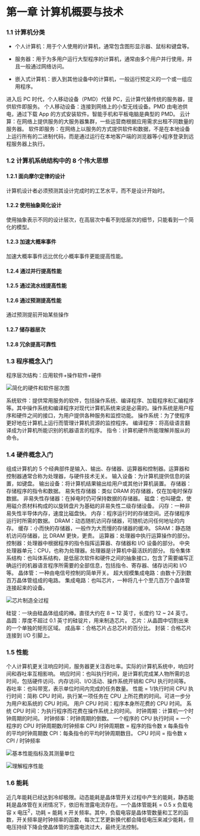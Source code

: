 # 第一章 计算机概要与技术


### 1.1 计算机分类

- 个人计算机：用于个人使用的计算机，通常包含图形显示器、鼠标和键盘等。

- 服务器：用于为多用户运行大型程序的计算机，通常由多个用户并行使用，并且一般通过网络访问。

- 嵌入式计算机：嵌入到其他设备中的计算机，一般运行预定义的一个或一组应用程序。

进入后 PC 时代，个人移动设备（PMD）代替 PC，云计算代替传统的服务器，提供软件即服务。
个人移动设备：连接到网络上的小型无线设备。PMD 由电池供电，通过下载 App 的方式安装软件。智能手机和平板电脑是典型的 PMD。
云计算：在网络上提供服务的大服务器集群，一些运营商根据应用需求出租不同数量的服务器。
软件即服务：在网络上以服务的方式提供软件和数据，不是在本地设备上运行所有的二进制代码，而是通过运行在本地客户端的浏览器等小程序登录到远程服务器上执行。

### 1.2 计算机系统结构中的 8 个伟大思想

#### 1.2.1 面向摩尔定律的设计

计算机设计者必须预测其设计完成时的工艺水平，而不是设计开始时。

#### 1.2.2 使用抽象简化设计

使用抽象表示不同的设计层次，在高层次中看不到低层次的细节，只能看到一个简化的模型。

#### 1.2.3 加速大概率事件

加速大概率事件远比优化小概率事件更能提高性能。

#### 1.2.4 通过并行提高性能

#### 1.2.5 通过流水线提高性能

#### 1.2.6 通过预测提高性能
通过预测提前开始某些操作

#### 1.2.7 储存器层次

#### 1.2.8 冗余提高可靠性

### 1.3 程序概念入门

程序层次结构：应用软件+操作软件+硬件

![简化的硬件和软件层次图](E:\BaiduNetdiskDownload\Typora\计算机组成与设计：硬件软件接口\1计算机概要与技术.assets\image-20210907215920350.png)

系统软件：提供常用服务的软件，包括操作系统、编译程序、加载程序和汇编程序等。其中操作系统和编译程序对现代计算机系统来说是必需的。操作系统是用户程序和硬件之间的接口，为用户提供各种服务和监控功能。
操作系统：为了使程序更好地在计算机上运行而管理计算机资源的监控程序。
编译程序：将高级语言翻译成为计算机所能识别的机器语言的程序。
指令：计算机硬件所能理解并服从的命令。

### 1.4 硬件概念入门

组成计算机的 5 个经典部件是输入、输出、存储器、运算器和控制器。运算器和控制器通常合称为处理器，与硬件技术无关。
输入设备：为计算机提供信息的装置，如键盘。
输出设备：将计算机结果输出给用户或其他计算机装置。
存储器：存储程序的指令和数据。
易失性存储器：类似 DRAM 的存储器，仅在加电时保存数据。
非易失性存储器：在掉电时仍可保持数据的存储器。
磁盘：也叫硬盘，使用磁介质材料构成的以旋转盘片为基础的非易失性二级存储设备。
闪存：一种非易失性半导体内存，速度比磁盘快。
内存：程序运行时的存储空间。还存储程序运行时所需的数据。
DRAM：动态随机访问存储器，可随机访问任何地址的内存。
缓存：小而快的存储器，一般作为大而慢的存储器的缓冲。
SRAM：静态随机访问存储器，比 DRAM 更快，更贵。
运算器：处理器中执行运算操作的部分。
控制器：处理器中根据程序的指令指挥运算器、存储器和 I/O 设备的部分。
中央处理器单元：CPU，也称为处理器。处理器是计算机中最活跃的部分。
指令集体系结构：也叫体系结构，是低层次软件和硬件之间的抽象接口，包含了需要编写正确运行的机器语言程序所需要的全部信息，包括指令、寄存器、储存访问和 I/O 等。
晶体管：一种由电信号控制的简单开关。
超大规模集成电路：由数十万到数百万晶体管组成的电路。
集成电路：也叫芯片，一种将几十个至几百万个晶体管连接起来的设备。

![芯片制造全过程](E:\BaiduNetdiskDownload\Typora\计算机组成与设计：硬件软件接口\1计算机概要与技术.assets\image-20210907221744686.png)

硅锭：一块由硅晶体组成的棒。直径大约在 8 ~ 12 英寸，长度约 12 ~ 24 英寸。
晶圆：厚度不超过 0.1 英寸的硅锭片，用来制造芯片。
芯片：从晶圆中切割出来的一个单独的矩形区域。
成品率：合格芯片占总芯片的百分比。
封装：合格芯片连接到 I/O 引脚上。

### 1.5 性能

个人计算机更关注响应时间，服务器更关注吞吐率。实际的计算机系统中，响应时间和吞吐率互相影响。
响应时间：也叫执行时间，是计算机完成某人物所需的总时间，包括硬件访问、内存访问、I/O活动、操作系统开销和 CPU 执行时间等。
吞吐率：也叫带宽，表示单位时间内完成的任务数量。
性能 = 1/执行时间
CPU 执行时间：简称 CPU 时间，执行某一项任务在 CPU 上所花费的时间。可进一步分为用户和系统的 CPU 时间。
用户 CPU 时间：程序本身所花费的 CPU 时间。
系统 CPU 时间：为执行程序而花费在操作系统上的时间。
时钟周期：计算机一个时钟周期的时间。
时钟频率：时钟周期的倒数。
一个程序的 CPU 执行时间 = 一个程序的 CPU 时钟周期数/时钟频率
CPU 时钟周期数 = 程序的指令数 x 每条指令的平均时钟周期数
CPI：每条指令的平均时钟周期数目。
CPU 时间 = 指令数 x CPI / 时钟频率

![基本性能指标及其测量单位](E:\BaiduNetdiskDownload\Typora\计算机组成与设计：硬件软件接口\1计算机概要与技术.assets\image-20210907225152686.png)

![理解程序性能](E:\BaiduNetdiskDownload\Typora\计算机组成与设计：硬件软件接口\1计算机概要与技术.assets\image-20210907225332896.png)

### 1.6 能耗

近几年能耗已经达到冷却极限。动态能耗是晶体管开关过程中产生的能耗，静态能耗是晶体管在关闭情况下，依旧有泄露电流存在。一个晶体管能耗 =  0.5 x 负载电容 x 电压<sup>2</sup>，功耗 = 能耗 x 开关频率。其中，负载电容是晶体管数量和工艺的函数，开关频率是时钟频率的函数，每次工艺更新换代都会降低电压来减少能耗，但电压持续下降会使晶体管的泄露电流过大，最终无法控制。
